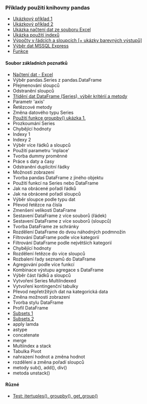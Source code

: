 ### Příklady použití knihovny pandas<br>
- <a href = 'https://nbviewer.jupyter.org/github/mh-Root/python_pandas_jupyter/blob/master/pandas_tutorial_1.ipynb'>Ukázkový příklad 1</a><br>
- <a href = 'https://nbviewer.jupyter.org/github/mh-Root/python_pandas_jupyter/blob/master/pandas_tutorial_2.ipynb'>Ukázkový příklad 2</a><br>
- <a href = 'https://nbviewer.jupyter.org/github/mh-Root/python_pandas_jupyter/blob/master/excel_tutorial.ipynb'>Ukázka načtení dat ze souboru Excel</a><br>
- <a href = 'https://nbviewer.jupyter.org/github/mh-Root/python_pandas_jupyter/blob/master/indexy_1.ipynb'>Ukázka použití indexů</a><br>
- <a href = 'https://nbviewer.jupyter.org/github/mh-Root/python_pandas_jupyter/blob/master/calculated_columns.ipynb'>Výpočty v řádcích a sloupcích [+ ukázky barevných výstupů]</a><br>
- <a href = 'https://nbviewer.jupyter.org/github/mh-Root/python_pandas_jupyter/blob/master/mssql_data_selection.ipynb'>Výběr dat MSSQL Express</a><br>
- <a href = 'https://nbviewer.jupyter.org/github/mh-Root/python_pandas_jupyter/blob/master/dataframe_functions.ipynb'>Funkce</a><br>
#### Soubor základních poznatků<br>
- <a href = 'https://nbviewer.jupyter.org/github/mh-Root/python_pandas_jupyter/blob/master/02_read_tabular_data.ipynb'>Načtení dat - Excel</a><br>
- Výběr pandas.Series z pandas.DataFrame<br>
- Přejmenování sloupců<br>
- Odstranění sloupců<br>
- <a href = 'https://nbviewer.jupyter.org/github/mh-Root/python_pandas_jupyter/blob/master/sorting_data_1.ipynb'>Třídění dat DataFrame (Series), výběr kritérií a metody</a><br>
- Parametr 'axis'<br>
- Řetězcové metody<br>
- Změna datového typu Series<br>
- <a href = 'https://nbviewer.jupyter.org/github/mh-Root/python_pandas_jupyter/blob/master/pandas_groupby.ipynb'>Použití funkce groupby() ukázka 1.</a><br>
- Prozkoumání Series<br>
- Chybějící hodnoty<br>
- Indexy 1<br>
- Indexy 2<br>
- Výběr více řádků a sloupců<br>
- Použití parametru 'inplace'<br>
- Tvorba dummy proměnné<br>
- Práce s daty a časy<br>
- Odstranění duplicitní řádky<br>
- Možnosti zobrazení<br>
- Tvorba pandas DataFrame z jiného objektu<br>
- Použití funkcí na Series nebo DataFrame<br>
- Jak na obrácené pořadí řádků<br>
- Jak na obrácené pořadí sloupců<br>
- Výběr sloupce podle typu dat<br>
- Převod řetězce na čísla<br>
- Zmenšení velikosti DataFrame<br>
- Sestavení DataFrame z více souborů (řádek)<br>
- Sestavení DataFrame z více souborů (sloupců)<br>
- Tvorba DataFrame ze schránky<br>
- Rozdělení DataFrame do dvou náhodných podmnožin<br>
- Filtrování DataFrame podle více kategorií<br>
- Filtrování DataFrame podle největších kategorií<br>
- Chybějící hodnoty<br>
- Rozdělení řetězce do více sloupců<br>
- Rozbalení řady seznamů do DataFrame<br>
- Agregování podle více funkcí<br>
- Kombinace výstupu agregace s DataFrame<br>
- Výběr část řádků a sloupců<br>
- Vytvoření Series MultiIndexed<br>
- Vytvoření kontingenční tabulky<br>
- Převod nepřetržitých dat na kategorická data<br>
- Změna možnosti zobrazení<br>
- Tvorba stylu DataFrame<br>
- Profil DataFrame<br>
- <a href="https://nbviewer.jupyter.org/github/mh-Root/python_pandas_jupyter/blob/master/pd_selecting_subsets_1.ipynb">Subsets 1</a><br>
- <a href="https://nbviewer.jupyter.org/github/mh-Root/python_pandas_jupyter/blob/master/pd_selecting_subsets_2.ipynb">Subsets 2</a><br>
- apply lamda<br>
- astype<br>
- concatenate<br>
- merge<br>
- Multiindex a stack<br>
- Tabulka Pivot<br>
- nahrazení hodnot a změna hodnot<br>
- rozdělení a změna pořadí sloupců<br>
- metody sub(), add(), div()<br>
- metoda unstack()<br>

#### Různé
- <a href="https://nbviewer.jupyter.org/github/mh-Root/python_pandas_jupyter/blob/master/test_for_itertuples_groupby.ipynb">Test: itertuples(), groupby(), get_group()</a>
